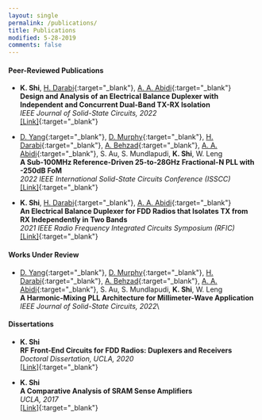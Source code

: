 ```yaml
---
layout: single
permalink: /publications/
title: Publications
modified: 5-28-2019
comments: false
---
```



#### Peer-Reviewed Publications

+ **K. Shi**, [H. Darabi][HD]{:target="_blank"}, [A. A. Abidi][AAA]{:target="_blank"}\
  **Design and Analysis of an Electrical Balance Duplexer with Independent and Concurrent Dual-Band TX-RX Isolation**\
  *IEEE Journal of Solid-State Circuits, 2022*\
  [[Link]](https://ieeexplore.ieee.org/document/9670440){:target="_blank"}

+ [D. Yang][DY]{:target="_blank"}, [D. Murphy][DM]{:target="_blank"}, [H. Darabi][HD]{:target="_blank"}, [A. Behzad][AB]{:target="_blank"}, [A. A. Abidi][AAA]{:target="_blank"}, S. Au, S. Mundlapudi, **K. Shi**, W. Leng\
  **A Sub-100MHz Reference-Driven 25-to-28GHz Fractional-N PLL with -250dB FoM**\
  *2022 IEEE International Solid-State Circuits Conference (ISSCC)*\
  [[Link]](https://ieeexplore.ieee.org/document/9731628){:target="_blank"}

+ **K. Shi**, [H. Darabi][HD]{:target="_blank"}, [A. A. Abidi][AAA]{:target="_blank"}\
  **An Electrical Balance Duplexer for FDD Radios that Isolates TX from RX Independently in Two Bands**\
  *2021 IEEE Radio Frequency Integrated Circuits Symposium (RFIC)*\
  [[Link]](https://ieeexplore.ieee.org/abstract/document/9490459){:target="_blank"}


<!--  -->



#### Works Under Review

+ [D. Yang][DY]{:target="_blank"}, [D. Murphy][DM]{:target="_blank"}, [H. Darabi][HD]{:target="_blank"}, [A. Behzad][AB]{:target="_blank"}, [A. A. Abidi][AAA]{:target="_blank"}, S. Au, S. Mundlapudi, **K. Shi**, W. Leng\
  **A Harmonic-Mixing PLL Architecture for Millimeter-Wave Application**\
  *IEEE Journal of Solid-State Circuits, 2022*\

#### Dissertations

+ **K. Shi**\
  **RF Front-End Circuits for FDD Radios: Duplexers and Receivers**\
  *Doctoral Dissertation, UCLA, 2020*\
  [[Link]](https://escholarship.org/uc/item/6cf8p758){:target="_blank"}

+ **K. Shi**\
  **A Comparative Analysis of SRAM Sense Amplifiers**\
  *UCLA, 2017*\
  [[Link]](https://escholarship.org/uc/item/0xn2r2wx){:target="_blank"}



[HD]: https://scholar.google.com/citations?user=LGSleTsAAAAJ&hl=en
[AAA]: https://scholar.google.com/citations?user=44y2Oc4AAAAJ&hl=en
[DY]: https://scholar.google.com/citations?user=9BNOPrMAAAAJ&hl=en
[DM]: https://scholar.google.com/citations?hl=en&user=QGdReXYAAAAJ
[AB]: https://scholar.google.com/citations?user=pej58M0AAAAJ&hl=en


